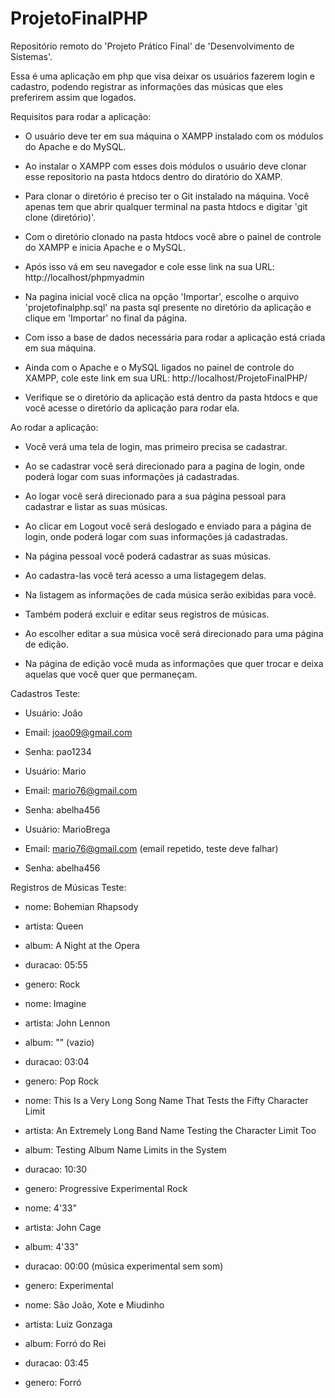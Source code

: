 # ProjetoFinalPHP
Repositório remoto do 'Projeto Prático Final' de 'Desenvolvimento de Sistemas'.

Essa é uma aplicação em php que visa deixar os usuários fazerem login e cadastro, podendo registrar as informações das músicas que eles preferirem assim que logados.

Requisitos para rodar a aplicação:

- O usuário deve ter em sua máquina o XAMPP instalado com os módulos do Apache e do MySQL.

- Ao instalar o XAMPP com esses dois módulos o usuário deve clonar esse repositorio na pasta htdocs dentro do diratório do XAMP.

- Para clonar o diretório é preciso ter o Git instalado na máquina. Você apenas tem que abrir qualquer terminal na pasta htdocs e digitar 'git clone (diretório)'.

- Com o diretório clonado na pasta htdocs você abre o painel de controle do XAMPP e inicia Apache e o MySQL.

- Após isso vá em seu navegador e cole esse link na sua URL: http://localhost/phpmyadmin

- Na pagina inicial você clica na opção 'Importar', escolhe o arquivo 'projetofinalphp.sql' na pasta sql presente no diretório da aplicação e clique em 'Importar' no final da página.

- Com isso a base de dados necessária para rodar a aplicação está criada em sua máquina.

- Ainda com o Apache e o MySQL ligados no painel de controle do XAMPP, cole este link em sua URL:
http://localhost/ProjetoFinalPHP/

- Verifique se o diretório da aplicação está dentro da pasta htdocs e que você acesse o diretório da aplicação para rodar ela.

Ao rodar a aplicação:

- Você verá uma tela de login, mas primeiro precisa se cadastrar.

- Ao se cadastrar você será direcionado para a pagina de login, onde poderá logar com suas informações já cadastradas.

- Ao logar você será direcionado para a sua página pessoal para cadastrar e listar as suas músicas.

- Ao clicar em Logout você será deslogado e enviado para a página de login, onde poderá logar com suas informações já cadastradas.

- Na página pessoal você poderá cadastrar as suas músicas.

- Ao cadastra-las você terá acesso a uma listagegem delas.

- Na listagem as informações de cada música serão exibidas para você.

- Também poderá excluir e editar seus registros de músicas.

- Ao escolher editar a sua música você será direcionado para uma página de edição.

- Na página de edição você muda as informações que quer trocar e deixa aquelas que você quer que permaneçam.

Cadastros Teste:

- Usuário: João
- Email: joao09@gmail.com
- Senha: pao1234

- Usuário: Mario
- Email: mario76@gmail.com
- Senha: abelha456

- Usuário: MarioBrega 
- Email: mario76@gmail.com (email repetido, teste deve falhar)
- Senha: abelha456

Registros de Músicas Teste:

- nome: Bohemian Rhapsody
- artista: Queen
- album: A Night at the Opera
- duracao: 05:55
- genero: Rock

- nome: Imagine
- artista: John Lennon
- album: "" (vazio)
- duracao: 03:04
- genero: Pop Rock

- nome: This Is a Very Long Song Name That Tests the Fifty Character Limit
- artista: An Extremely Long Band Name Testing the Character Limit Too
- album: Testing Album Name Limits in the System
- duracao: 10:30
- genero: Progressive Experimental Rock

- nome: 4'33"
- artista: John Cage
- album: 4'33"
- duracao: 00:00 (música experimental sem som)
- genero: Experimental

- nome: São João, Xote e Miudinho
- artista: Luiz Gonzaga
- album: Forró do Rei
- duracao: 03:45
- genero: Forró

